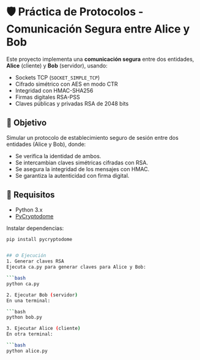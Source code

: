 # 🛡️ Práctica de Protocolos - Comunicación Segura entre Alice y Bob

Este proyecto implementa una **comunicación segura** entre dos entidades, **Alice** (cliente) y **Bob** (servidor), usando:
- Sockets TCP (`SOCKET_SIMPLE_TCP`)
- Cifrado simétrico con AES en modo CTR
- Integridad con HMAC-SHA256
- Firmas digitales RSA-PSS
- Claves públicas y privadas RSA de 2048 bits

## 🧠 Objetivo

Simular un protocolo de establecimiento seguro de sesión entre dos entidades (Alice y Bob), donde:
- Se verifica la identidad de ambos.
- Se intercambian claves simétricas cifradas con RSA.
- Se asegura la integridad de los mensajes con HMAC.
- Se garantiza la autenticidad con firma digital.


## 🧰 Requisitos

- Python 3.x
- [PyCryptodome](https://pypi.org/project/pycryptodome/)

Instalar dependencias:

```bash
pip install pycryptodome


## ⚙️ Ejecución
1. Generar claves RSA
Ejecuta ca.py para generar claves para Alice y Bob:

```bash
python ca.py

2. Ejecutar Bob (servidor)
En una terminal:

```bash
python bob.py

3. Ejecutar Alice (cliente)
En otra terminal:

```bash
python alice.py